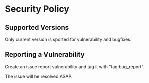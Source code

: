 # Security Policy

## Supported Versions

Only current version is sported for vulnerability and bugfixes.

## Reporting a Vulnerability

Create an issue report vulnerability and tag it with "tag:bug_report".

The issue will be resolved ASAP. 
